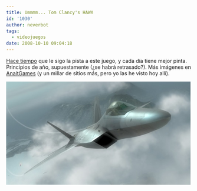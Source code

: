 ```yaml
---
title: Ummmm... Tom Clancy's HAWX
id: '1030'
author: neverbot
tags:
  - videojuegos
date: 2008-10-10 09:04:18
---
```


[Hace tiempo](https://neverbot.com/juegos/videojuegos/tom-clancys-hawx/) que le sigo la pista a este juego, y cada día tiene mejor pinta. Principios de año, supuestamente (¿se habrá retrasado?). Más imágenes en [AnaitGames](http://www.anaitgames.com/imagenes-de-tom-clancys-hawx/) (y un millar de sitios más, pero yo las he visto hoy allí). 

![HAWX](./ummmm-tom-clancys-hawx/hawx.jpg "HAWX")